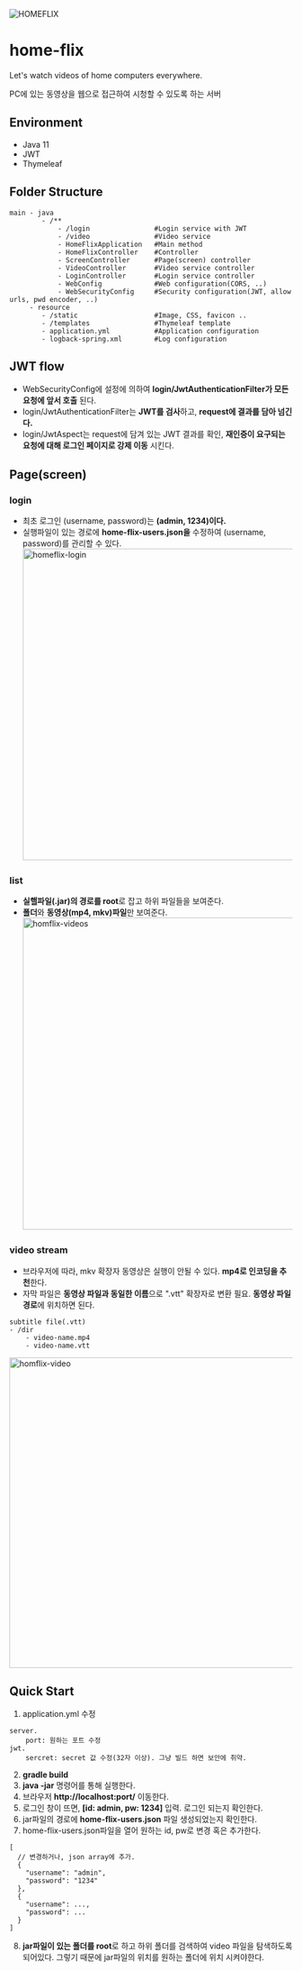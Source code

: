 ![HOMEFLIX](https://user-images.githubusercontent.com/51566869/210201171-55c8770c-4348-49de-9c7c-b14ece64f9f9.png)

# home-flix

Let's watch videos of home computers everywhere.

PC에 있는 동영상을 웹으로 접근하여 시청할 수 있도록 하는 서버

## Environment

- Java 11
- JWT
- Thymeleaf

## Folder Structure

```
main - java
        - /**
            - /login                #Login service with JWT
            - /video                #Video service
            - HomeFlixApplication   #Main method
            - HomeFlixController    #Controller
            - ScreenController      #Page(screen) controller
            - VideoController       #Video service controller
            - LoginController       #Login service controller
            - WebConfig             #Web configuration(CORS, ..)
            - WebSecurityConfig     #Security configuration(JWT, allow urls, pwd encoder, ..)
     - resource
        - /static                   #Image, CSS, favicon ..
        - /templates                #Thymeleaf template
        - application.yml           #Application configuration
        - logback-spring.xml        #Log configuration
```

## JWT flow

- WebSecurityConfig에 설정에 의하여 **login/JwtAuthenticationFilter가 모든 요청에 앞서 호출** 된다.
- login/JwtAuthenticationFilter는 **JWT를 검사**하고, **request에 결과를 담아 넘긴다.**
- login/JwtAspect는 request에 담겨 있는 JWT 결과를 확인, **재인증이 요구되는 요청에 대해 로그인 페이지로 강제 이동** 시킨다.

## Page(screen)

### login

- 최초 로그인 (username, password)는 **(admin, 1234)이다.**
- 실행파일이 있는 경로에 **home-flix-users.json을** 수정하여 (username, password)를 관리할 수 있다.
  <img width="553" alt="homeflix-login" src="https://user-images.githubusercontent.com/51566869/210688263-5827d558-8f3b-4185-a8cc-c37969327adc.png">

### list

- **실핼파일(.jar)의 경로를 root**로 잡고 하위 파일들을 보여준다.
- **폴더**와 **동영상(mp4, mkv)파일**만 보여준다.
  <img width="554" alt="homflix-videos" src="https://user-images.githubusercontent.com/51566869/210688444-c6c9476d-860e-4a65-be48-9cee9bd885a3.png">

### video stream

- 브라우저에 따라, mkv 확장자 동영상은 실행이 안될 수 있다. **mp4로 인코딩을 추천**한다.
- 자막 파일은 **동영상 파일과 동일한 이름**으로 ".vtt" 확장자로 변환 필요. **동영상 파일 경로**에 위치하면 된다.

```
subtitle file(.vtt)
- /dir
    - video-name.mp4
    - video-name.vtt
```

<img width="551" alt="homflix-video" src="https://user-images.githubusercontent.com/51566869/210688498-35acfb77-de67-4225-9fba-fc8ff2d3cd14.png">

## Quick Start

1. application.yml 수정

```
server.
    port: 원하는 포트 수정
jwt.
    sercret: secret 값 수정(32자 이상). 그냥 빌드 하면 보안에 취약.  
```  

2. **gradle build**
3. **java -jar** 명령어를 통해 실행한다.
4. 브라우저 **http://localhost:port/** 이동한다.
5. 로그인 창이 뜨면, **[id: admin, pw: 1234]** 입력. 로그인 되는지 확인한다.
6. jar파일의 경로에 **home-flix-users.json** 파일 생성되었는지 확인한다.
7. home-flix-users.json파일을 열어 원하는 id, pw로 변경 혹은 추가한다.

```
[
  // 변경하거나, json array에 추가.
  {
    "username": "admin", 
    "password": "1234"
  },
  {
    "username": ..., 
    "password": ...
  }
]
```

8. **jar파일이 있는 폴더를 root**로 하고 하위 폴더를 검색하여 video 파일을 탐색하도록 되어있다. 그렇기 때문에 jar파일의 위치를 원하는 폴더에 위치 시켜야한다.
